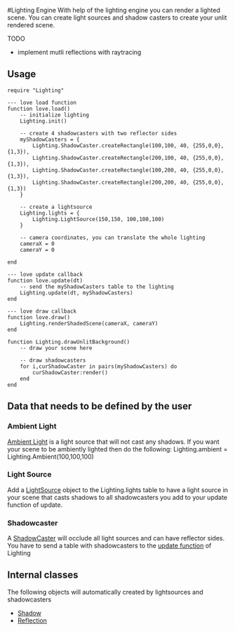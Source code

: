 #Lighting Engine
With help of the lighting engine you can render a lighted scene. You can create light sources and shadow casters to create your unlit rendered scene.

TODO

* implement mutli reflections with raytracing

## Usage
    require "Lighting"
    
    --- love load function
    function love.load()
        -- initialize lighting
        Lighting.init()
        
        -- create 4 shadowcasters with two reflector sides
        myShadowCasters = {
            Lighting.ShadowCaster.createRectangle(100,100, 40, {255,0,0}, {1,3}),
            Lighting.ShadowCaster.createRectangle(200,100, 40, {255,0,0}, {1,3}),
            Lighting.ShadowCaster.createRectangle(100,200, 40, {255,0,0}, {1,3}),
            Lighting.ShadowCaster.createRectangle(200,200, 40, {255,0,0}, {1,3})
        }
        
        -- create a lightsource
        Lighting.lights = {
            Lighting.LightSource(150,150, 100,100,100)
        }
        
        -- camera coordinates, you can translate the whole lighting
        cameraX = 0
        cameraY = 0
        
    end
    
    --- love update callback
    function love.update(dt)
        -- send the myShadowCasters table to the lighting
        Lighting.update(dt, myShadowCasters)
    end
    
    --- love draw callback
    function love.draw()
        Lighting.renderShadedScene(cameraX, cameraY)
    end
    
    function Lighting.drawUnlitBackground()
        -- draw your scene here
        
        -- draw shadowcasters
        for i,curShadowCaster in pairs(myShadowCasters) do
            curShadowCaster:render()
        end
    end
    
## Data that needs to be defined by the user
### Ambient Light
[Ambient Light](../classes/AmbientLight.html) is a light source that will not cast any shadows.
If you want your scene to be ambiently lighted then do the following:
    Lighting.ambient = Lighting.Ambient(100,100,100)
### Light Source
Add a [LightSource](../classes/LightSource.html) object to the Lighting.lights table to have a light source in your scene that casts shadows to all shadowcasters you add to your update function of update.
### Shadowcaster
A [ShadowCaster](../classes/ShadowCaster.html) will occlude all light sources and can have reflector sides. You have to send a table with shadowcasters to the [update function](file:///home/steve/Projekte/Softwareprojekt/doc/Lighting/modules/init.html#Lighting.update) of Lighting
## Internal classes
The following objects will automatically created by lightsources and shadowcasters

* [Shadow](../classes/Shadow.html)
* [Reflection](../classes/Reflection.html)